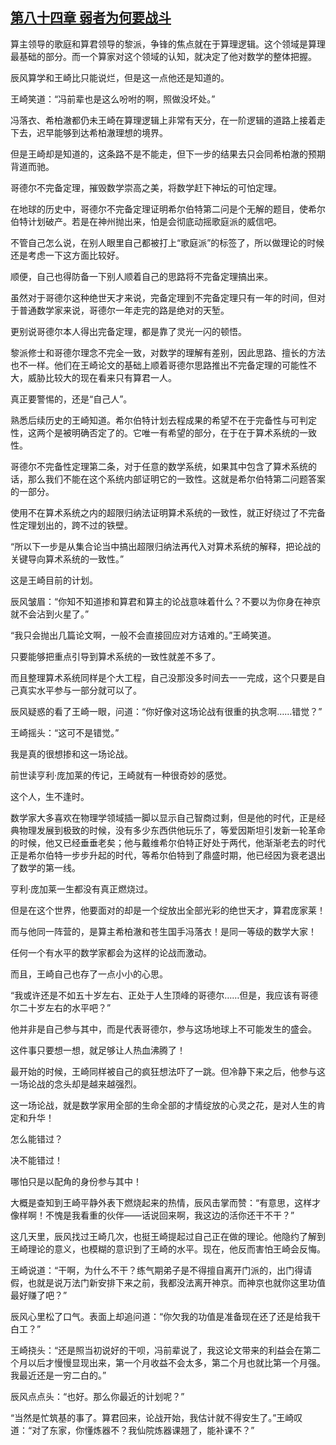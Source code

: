 ## [第八十四章 弱者为何要战斗](https://www.xxbiquge.com/11_11207/8862401.html)


  算主领导的歌庭和算君领导的黎派，争锋的焦点就在于算理逻辑。这个领域是算理最基础的部分。而一个算家对这个领域的认知，就决定了他对数学的整体把握。

  辰风算学和王崎比只能说烂，但是这一点他还是知道的。

  王崎笑道：“冯前辈也是这么吩咐的啊，照做没坏处。”

  冯落衣、希柏澈都仍未王崎在算理逻辑上非常有天分，在一阶逻辑的道路上接着走下去，迟早能够到达希柏澈理想的境界。

  但是王崎却是知道的，这条路不是不能走，但下一步的结果去只会同希柏澈的预期背道而驰。

  哥德尔不完备定理，摧毁数学崇高之美，将数学赶下神坛的可怕定理。

  在地球的历史中，哥德尔不完备定理证明希尔伯特第二问是个无解的题目，使希尔伯特计划破产。若是在神州抛出来，怕是会彻底动摇歌庭派的威信吧。

  不管自己怎么说，在别人眼里自己都被打上“歌庭派”的标签了，所以做理论的时候还是考虑一下这方面比较好。

  顺便，自己也得防备一下别人顺着自己的思路将不完备定理搞出来。

  虽然对于哥德尔这种绝世天才来说，完备定理到不完备定理只有一年的时间，但对于普通数学家来说，哥德尔一年走完的路是绝对的天堑。

  更别说哥德尔本人得出完备定理，都是靠了灵光一闪的顿悟。

  黎派修士和哥德尔理念不完全一致，对数学的理解有差别，因此思路、擅长的方法也不一样。他们在王崎论文的基础上顺着哥德尔思路推出不完备定理的可能性不大，威胁比较大的现在看来只有算君一人。

  真正要警惕的，还是“自己人”。

  熟悉后续历史的王崎知道。希尔伯特计划去程成果的希望不在于完备性与可判定性，这两个是被明确否定了的。它唯一有希望的部分，在于在于算术系统的一致性。

  哥德尔不完备性定理第二条，对于任意的数学系统，如果其中包含了算术系统的话，那么我们不能在这个系统内部证明它的一致性。这就是希尔伯特第二问题答案的一部分。

  使用不在算术系统之内的超限归纳法证明算术系统的一致性，就正好绕过了不完备性定理划出的，跨不过的铁壁。

  “所以下一步是从集合论当中搞出超限归纳法再代入对算术系统的解释，把论战的关键导向算术系统的一致性。”

  这是王崎目前的计划。

  辰风皱眉：“你知不知道掺和算君和算主的论战意味着什么？不要以为你身在神京就不会沾到火星了。”

  “我只会抛出几篇论文啊，一般不会直接回应对方诘难的。”王崎笑道。

  只要能够把重点引导到算术系统的一致性就差不多了。

  而且整理算术系统同样是个大工程，自己没那没多时间去一一完成，这个只要是自己真实水平参与一部分就可以了。

  辰风疑惑的看了王崎一眼，问道：“你好像对这场论战有很重的执念啊……错觉？”

  王崎摇头：“这可不是错觉。”

  我是真的很想掺和这一场论战。

  前世读亨利·庞加莱的传记，王崎就有一种很奇妙的感觉。

  这个人，生不逢时。

  数学家大多喜欢在物理学领域插一脚以显示自己智商过剩，但是他的时代，正是经典物理发展到极致的时候，没有多少东西供他玩乐了，等爱因斯坦引发新一轮革命的时候，他又已经垂垂老矣；他与戴维希尔伯特正好处于两代，他渐渐老去的时代正是希尔伯特一步步升起的时代，等希尔伯特到了鼎盛时期，他已经因为衰老退出了数学的第一线。

  亨利·庞加莱一生都没有真正燃烧过。

  但是在这个世界，他要面对的却是一个绽放出全部光彩的绝世天才，算君庞家莱！

  而与他同一阵营的，是算主希柏澈和苍生国手冯落衣！是同一等级的数学大家！

  任何一个有水平的数学家都会为这样的论战而激动。

  而且，王崎自己也存了一点小小的心思。

  “我或许还是不如五十岁左右、正处于人生顶峰的哥德尔……但是，我应该有哥德尔二十岁左右的水平吧？”

  他并非是自己参与其中，而是代表哥德尔，参与这场地球上不可能发生的盛会。

  这件事只要想一想，就足够让人热血沸腾了！

  最开始的时候，王崎同样被自己的疯狂想法吓了一跳。但冷静下来之后，他参与这一场论战的念头却是越来越强烈。

  这一场论战，就是数学家用全部的生命全部的才情绽放的心灵之花，是对人生的肯定和升华！

  怎么能错过？

  决不能错过！

  哪怕只是以配角的身份参与其中！

  大概是查知到王崎平静外表下燃烧起来的热情，辰风击掌而赞：“有意思，这样才像样啊！不愧是我看重的伙伴——话说回来啊，我这边的活你还干不干？”

  这几天里，辰风找过王崎几次，也挺王崎提起过自己正在做的理论。他隐约了解到王崎理论的意义，也模糊的意识到了王崎的水平。现在，他反而害怕王崎会反悔。

  王崎说道：“干啊，为什么不干？练气期弟子是不得擅自离开门派的，出门得请假，也就是说万法门新安排下来之前，我都没法离开神京。而神京也就你这里功值最好赚了吧？”

  辰风心里松了口气。表面上却追问道：“你欠我的功值是准备现在还了还是给我干白工？”

  王崎挠头：“还是照当初说好的干呗，冯前辈说了，我这论文带来的利益会在第二个月以后才慢慢显现出来，第一个月收益不会太多，第二个月也就比第一个月强。我最近还是一穷二白的。”

  辰风点点头：“也好。那么你最近的计划呢？”

  “当然是忙筑基的事了。算君回来，论战开始，我估计就不得安生了。”王崎叹道：“对了东家，你懂炼器不？我仙院炼器课翘了，能补课不？”
